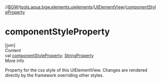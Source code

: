 //[BGW](../../../index.md)/[tools.aqua.bgw.elements.uielements](../index.md)/[UIElementView](index.md)/[componentStyleProperty](component-style-property.md)



# componentStyleProperty  
[jvm]  
Content  
val [componentStyleProperty](component-style-property.md): [StringProperty](../../tools.aqua.bgw.observable/-string-property/index.md)  
More info  


Property for the css style of this UIElementView. Changes are rendered directly by the framework overriding other styles.

  



